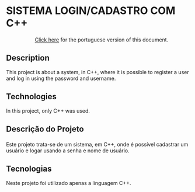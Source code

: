 # SISTEMA LOGIN/CADASTRO COM C++

<p align="center"><img height='15' src='https://github.com/csmoore/country-flag-icons/blob/master/country-flags-4x3-png/br.png?raw=true'> <a href="#portuguese">Click here</a> for the portuguese version of this document.</P>

## Description
<p>This project is about a system, in C++, where it is possible to register a user and log in using the password and username.</p>


## Technologies

In this project, only C++ was used.

## <p id="portuguese">Descrição do Projeto</p>
<p>Este projeto trata-se de um sistema, em C++, onde é possível cadastrar um usuário e logar usando a senha e nome de usuário.</p>


## Tecnologias

Neste projeto foi utilizado apenas a linguagem C++.

 
